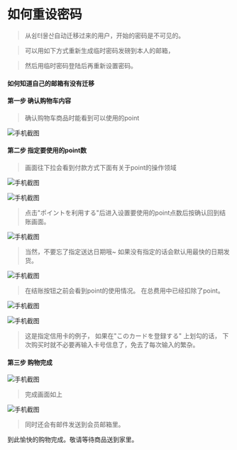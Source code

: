 # 如何重设密码 

> 从쉼터물산自动迁移过来的用户，开始的密码是不可见的。

> 可以用如下方式重新生成临时密码发磅到本人的邮箱，

> 然后用临时密码登陆后再重新设置密码。

#### 如何知道自己的邮箱有没有迁移


#### 第一步 确认购物车内容 

> 确认购物车商品时能看到可以使用的point 

![手机截图](img/point-001.png)

#### 第二步 指定要使用的point数

> 画面往下拉会看到付款方式下面有关于point的操作领域

![手机截图](img/point-002.png)

![手机截图](img/point-003.png)

> 点击"ポイントを利用する"后进入设置要使用的point点数后按确认回到结账画面。 

![手机截图](img/point-004.png)

> 当然，不要忘了指定送达日期哦~ 如果没有指定的话会默认用最快的日期发货。 

![手机截图](img/point-006.png)

> 在结账按钮之前会看到point的使用情况。 在总费用中已经扣除了point。 

![手机截图](img/point-007.png)

![手机截图](img/point-008.png)

> 这是指定信用卡的例子， 如果在"このカードを登録する" 上划勾的话，
> 下次购买时就不必要再输入卡号信息了，免去了每次输入的繁杂。 

#### 第三步 购物完成

![手机截图](img/point-009.png)

> 完成画面如上

![手机截图](img/point-010.png)

> 同时还会有邮件发送到会员邮箱里。 

到此愉快的购物完成。敬请等待商品送到家里。 